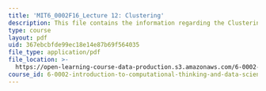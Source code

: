 ```yaml
---
title: 'MIT6_0002F16_Lecture 12: Clustering'
description: This file contains the information regarding the Clustering.
type: course
layout: pdf
uid: 367ebcbfde99ec18e14e87b69f564035
file_type: application/pdf
file_location: >-
  https://open-learning-course-data-production.s3.amazonaws.com/6-0002-introduction-to-computational-thinking-and-data-science-fall-2016/367ebcbfde99ec18e14e87b69f564035_MIT6_0002F16_lec12.pdf
course_id: 6-0002-introduction-to-computational-thinking-and-data-science-fall-2016
---
```

